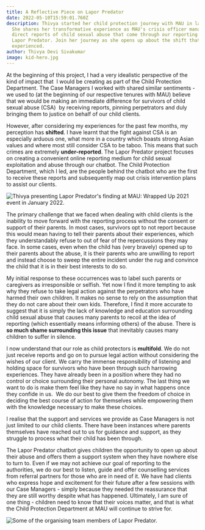 ```yaml
---
title: A Reflective Piece on Lapor Predator
date: 2022-05-10T15:59:01.760Z
description: Thivya started her child protection journey with MAU in late 2021.
  She shares her transformative experience as MAU's crisis officer managing
  direct reports of child sexual abuse that come through our reporting chatbot,
  Lapor Predator. Join her journey as she opens up about the shift that she
  experienced.
author: Thivya Devi Sivakumar
image: kid-hero.jpg
---
```

At the beginning of this project, I had a very idealistic perspective of the kind of impact that  I would be creating as part of the Child Protection Department. The Case Managers I worked with shared similar sentiments - we used to (at the beginning of our respective tenures with MAU) believe that we would be making an immediate difference for survivors of child sexual abuse (CSA)  by receiving reports, pinning perpetrators and duly bringing them to justice on behalf of our child clients.

However, after considering my experiences for the past few months, my perception has **shifted**. I have learnt that the fight against CSA is an especially arduous one, what more in a country which boasts strong Asian values and where most still consider CSA to be taboo. This means that such crimes are extremely **under-reported**. The Lapor Predator project focuses on creating a convenient online reporting medium for child sexual exploitation and abuse through our chatbot. The Child Protection Department, which I led, are the people behind the chatbot who are the first to receive these reports and subsequently map out crisis intervention plans to assist our clients.

![](/img/pxl_20220109_124910264.jpg "Thivya presenting Lapor Predator's finding at MAU: Wrapped Up 2021 event in January 2022.")

The primary challenge that we faced when dealing with child clients is the inability to move forward with the reporting process without the consent or support of their parents. In most cases, survivors opt to not report because this would mean having to tell their parents about their experiences, which they understandably refuse to out of fear of the repercussions they may face. In some cases, even when the child has (very bravely) opened up to their parents about the abuse, it is their parents who are unwilling to report and instead choose to sweep the entire incident under the rug and convince the child that it is in their best interests to do so. 

My initial response to these occurrences was to label such parents or caregivers as irresponsible or selfish. Yet now I find it more tempting to ask why they refuse to take legal action against the perpetrators who have harmed their own children. It makes no sense to rely on the assumption that they do not care about their own kids. Therefore, I find it more accurate to suggest that it is simply the lack of knowledge and education surrounding child sexual abuse that causes many parents to recoil at the idea of reporting (which essentially means informing others) of the abuse. There is **so much shame surrounding this issue** that inevitably causes many children to suffer in silence. 

I now understand that our role as child protectors is **multifold**. We do not just receive reports and go on to pursue legal action without considering the wishes of our client. We carry the immense responsibility of listening and holding space for survivors who have been through such harrowing experiences. They have already been in a position where they had no control or choice surrounding their personal autonomy. The last thing we want to do is make them feel like they have no say in what happens once they confide in us.  We do our best to give them the freedom of choice in deciding the best course of action for themselves while empowering them with the knowledge necessary to make these choices.

I realise that the support and services we provide as Case Managers is not just limited to our child clients. There have been instances where parents themselves have reached out to us for guidance and support, as they struggle to process what their child has been through. 

The Lapor Predator chatbot gives children the opportunity to open up about their abuse and offers them a support system when they have nowhere else to turn to. Even if we may not achieve our goal of reporting to the authorities, we do our best to listen, guide and offer counselling services from referral partners for those who are in need of it. We have had clients who express hope and excitement for their future after a few sessions with our Case Managers - simply because they needed the reassurance that they are still worthy despite what has happened. Ultimately, I am sure of one thing - children need to know that their voices matter, and that is what the Child Protection Department at MAU will continue to strive for.

![](/img/pxl_20220109_143123940.jpg "Some of the organising team members of Lapor Predator.")